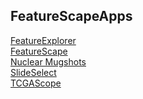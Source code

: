 ## FeatureScapeApps
[FeatureExplorer](http://sbu-bmi.github.io/FeatureScapeApps/featurescape/fig4.html)<br>
[FeatureScape](http://sbu-bmi.github.io/FeatureScapeApps/featurescape)<br>
[Nuclear Mugshots](http://sbu-bmi.github.io/FeatureScapeApps/nuclei-mugshots)<br>
[SlideSelect](http://sbu-bmi.github.io/FeatureScapeApps/featurescape/u24Preview.html)<br>
[TCGAScope](http://sbu-bmi.github.io/FeatureScapeApps/openHealth)<br>
